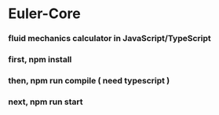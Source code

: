 # Euler-Core
### fluid mechanics calculator in JavaScript/TypeScript
### first, npm install
### then, npm run compile ( need typescript )
### next, npm run start